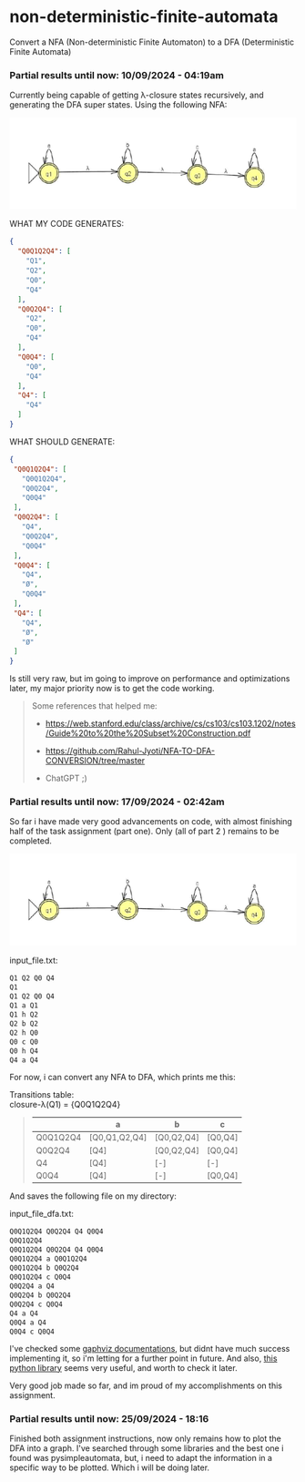 # non-deterministic-finite-automata
 Convert a NFA (Non-deterministic Finite Automaton) to a DFA (Deterministic Finite Automata) 

### Partial results until now: 10/09/2024 - 04:19am

Currently being capable of getting λ-closure states recursively, and generating the DFA super states. Using the following NFA:

![alt text](/assets/image.png)

WHAT MY CODE GENERATES:
```json
{
  "Q0Q1Q2Q4": [
    "Q1",
    "Q2",
    "Q0",
    "Q4"
  ],
  "Q0Q2Q4": [
    "Q2",
    "Q0",
    "Q4"
  ],
  "Q0Q4": [
    "Q0",
    "Q4"
  ],
  "Q4": [
    "Q4"
  ]
}
 ```

 WHAT SHOULD GENERATE:

 ```json
{
  "Q0Q1Q2Q4": [
    "Q0Q1Q2Q4",
    "Q0Q2Q4",
    "Q0Q4"
  ],
  "Q0Q2Q4": [
    "Q4",
    "Q0Q2Q4",
    "Q0Q4"
  ],
  "Q0Q4": [
    "Q4",
    "Ø",
    "Q0Q4"
  ],
  "Q4": [
    "Q4",
    "Ø",
    "Ø"
  ]
}
 ```

Is still very raw, but im going to improve on performance and optimizations later, my major priority now is to get the code working.

> Some references that helped me:
> * https://web.stanford.edu/class/archive/cs/cs103/cs103.1202/notes/Guide%20to%20the%20Subset%20Construction.pdf
>
>* https://github.com/Rahul-Jyoti/NFA-TO-DFA-CONVERSION/tree/master
>
>* ChatGPT ;)

### Partial results until now: 17/09/2024 - 02:42am

So far i have made very good advancements on code, with almost finishing half of the task assignment (part one). Only (all of part 2 ) remains to be completed.

![alt text](/assets/image.png)

input_file.txt:
```
Q1 Q2 Q0 Q4
Q1
Q1 Q2 Q0 Q4
Q1 a Q1
Q1 h Q2
Q2 b Q2
Q2 h Q0
Q0 c Q0
Q0 h Q4
Q4 a Q4
```
For now, i can convert any NFA to DFA, which prints me this:

Transitions table: \
closure-λ(Q1) = {Q0Q1Q2Q4}
> 
> |          | a             | b          | c       |
> |----------|---------------|------------|---------|
> | Q0Q1Q2Q4 | [Q0,Q1,Q2,Q4] | [Q0,Q2,Q4] | [Q0,Q4] |
> | Q0Q2Q4   | [Q4]          | [Q0,Q2,Q4] | [Q0,Q4] |
> | Q4       | [Q4]          | [-]        | [-]     |
> | Q0Q4     | [Q4]          | [-]        | [Q0,Q4] |

And saves the following file on my directory:

input_file_dfa.txt:
```
Q0Q1Q2Q4 Q0Q2Q4 Q4 Q0Q4
Q0Q1Q2Q4
Q0Q1Q2Q4 Q0Q2Q4 Q4 Q0Q4
Q0Q1Q2Q4 a Q0Q1Q2Q4
Q0Q1Q2Q4 b Q0Q2Q4
Q0Q1Q2Q4 c Q0Q4
Q0Q2Q4 a Q4
Q0Q2Q4 b Q0Q2Q4
Q0Q2Q4 c Q0Q4
Q4 a Q4
Q0Q4 a Q4
Q0Q4 c Q0Q4
```

I've checked some [gaphviz documentations](https://www.graphviz.org/), but didnt have much success implementing it, so i'm letting for a further point in future. And also, [this python library](https://pysimpleautomata.readthedocs.io/en/latest/index.html) seems very useful, and worth to check it later.

Very good job made so far, and im proud of my accomplishments on this assignment.

### Partial results until now: 25/09/2024 - 18:16

Finished both assignment instructions, now only remains how to plot the DFA into a graph. I've searched through some libraries and the best one i found was pysimpleautomata, but, i need to adapt the information in a specific way to be plotted. Which i will be doing later.